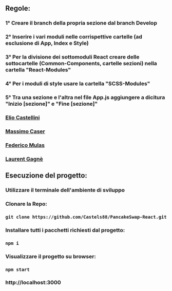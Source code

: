 ## Regole:

### 1° Creare il branch della propria sezione dal branch Develop

### 2° Inserire i vari moduli nelle corrispettive cartelle (ad esclusione di App, Index e Style)

### 3° Per la divisione dei sottomoduli React creare delle sottocartelle (Common-Components, cartelle sezioni) nella cartella "React-Modules" 

### 4° Per i moduli di style usare la cartella "SCSS-Modules"

### 5° Tra una sezione e l'altra nel file App.js aggiungere a dicitura "Inizio [sezione]" e "Fine [sezione]"

### [Elio Castellini](https://github.com/Castels88)
### [Massimo Caser](https://github.com/maxuel99)
### [Federico Mulas](https://github.com/federicomulas8)
### [Laurent Gagnè](https://github.com/l7g)


## Esecuzione del progetto:

### Utilizzare il terminale dell'ambiente di sviluppo

### Clonare la Repo:
### `git clone https://github.com/Castels88/PancakeSwap-React.git`

### Installare tutti i pacchetti richiesti dal progetto:
### `npm i`

### Visualizzare il progetto su browser:
### `npm start`
### http://localhost:3000
